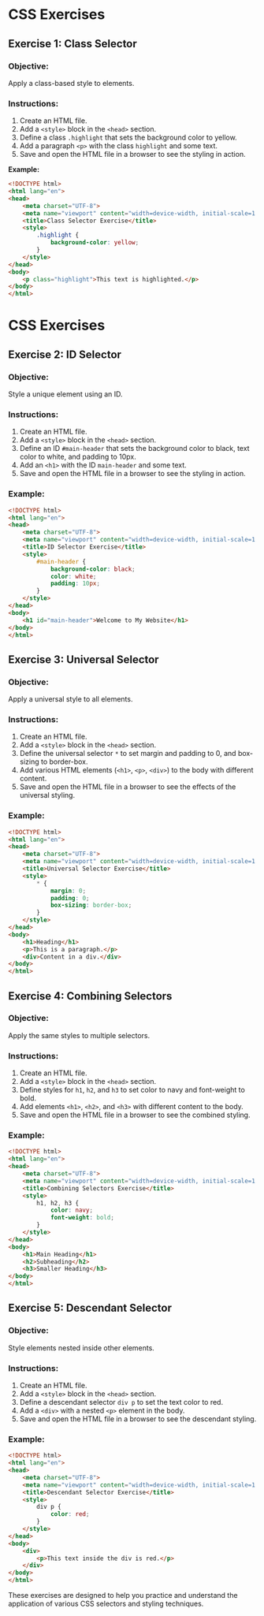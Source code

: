 # CSS Exercises

## Exercise 1: Class Selector

### Objective:
Apply a class-based style to elements.

### Instructions:
1. Create an HTML file.
2. Add a `<style>` block in the `<head>` section.
3. Define a class `.highlight` that sets the background color to yellow.
4. Add a paragraph `<p>` with the class `highlight` and some text.
5. Save and open the HTML file in a browser to see the styling in action.

**Example:**

```html
<!DOCTYPE html>
<html lang="en">
<head>
    <meta charset="UTF-8">
    <meta name="viewport" content="width=device-width, initial-scale=1.0">
    <title>Class Selector Exercise</title>
    <style>
        .highlight {
            background-color: yellow;
        }
    </style>
</head>
<body>
    <p class="highlight">This text is highlighted.</p>
</body>
</html>
```
# CSS Exercises

## Exercise 2: ID Selector

### Objective:
Style a unique element using an ID.

### Instructions:
1. Create an HTML file.
2. Add a `<style>` block in the `<head>` section.
3. Define an ID `#main-header` that sets the background color to black, text color to white, and padding to 10px.
4. Add an `<h1>` with the ID `main-header` and some text.
5. Save and open the HTML file in a browser to see the styling in action.

### Example:

```html
<!DOCTYPE html>
<html lang="en">
<head>
    <meta charset="UTF-8">
    <meta name="viewport" content="width=device-width, initial-scale=1.0">
    <title>ID Selector Exercise</title>
    <style>
        #main-header {
            background-color: black;
            color: white;
            padding: 10px;
        }
    </style>
</head>
<body>
    <h1 id="main-header">Welcome to My Website</h1>
</body>
</html>
```
## Exercise 3: Universal Selector

### Objective:
Apply a universal style to all elements.

### Instructions:
1. Create an HTML file.
2. Add a `<style>` block in the `<head>` section.
3. Define the universal selector `*` to set margin and padding to 0, and box-sizing to border-box.
4. Add various HTML elements (`<h1>`, `<p>`, `<div>`) to the body with different content.
5. Save and open the HTML file in a browser to see the effects of the universal styling.

### Example:

```html
<!DOCTYPE html>
<html lang="en">
<head>
    <meta charset="UTF-8">
    <meta name="viewport" content="width=device-width, initial-scale=1.0">
    <title>Universal Selector Exercise</title>
    <style>
        * {
            margin: 0;
            padding: 0;
            box-sizing: border-box;
        }
    </style>
</head>
<body>
    <h1>Heading</h1>
    <p>This is a paragraph.</p>
    <div>Content in a div.</div>
</body>
</html>
```

## Exercise 4: Combining Selectors

### Objective:
Apply the same styles to multiple selectors.

### Instructions:
1. Create an HTML file.
2. Add a `<style>` block in the `<head>` section.
3. Define styles for `h1`, `h2`, and `h3` to set color to navy and font-weight to bold.
4. Add elements `<h1>`, `<h2>`, and `<h3>` with different content to the body.
5. Save and open the HTML file in a browser to see the combined styling.

### Example:

```html
<!DOCTYPE html>
<html lang="en">
<head>
    <meta charset="UTF-8">
    <meta name="viewport" content="width=device-width, initial-scale=1.0">
    <title>Combining Selectors Exercise</title>
    <style>
        h1, h2, h3 {
            color: navy;
            font-weight: bold;
        }
    </style>
</head>
<body>
    <h1>Main Heading</h1>
    <h2>Subheading</h2>
    <h3>Smaller Heading</h3>
</body>
</html>
```
## Exercise 5: Descendant Selector

### Objective:
Style elements nested inside other elements.

### Instructions:
1. Create an HTML file.
2. Add a `<style>` block in the `<head>` section.
3. Define a descendant selector `div p` to set the text color to red.
4. Add a `<div>` with a nested `<p>` element in the body.
5. Save and open the HTML file in a browser to see the descendant styling.

### Example:

```html
<!DOCTYPE html>
<html lang="en">
<head>
    <meta charset="UTF-8">
    <meta name="viewport" content="width=device-width, initial-scale=1.0">
    <title>Descendant Selector Exercise</title>
    <style>
        div p {
            color: red;
        }
    </style>
</head>
<body>
    <div>
        <p>This text inside the div is red.</p>
    </div>
</body>
</html>
```

These exercises are designed to help you practice and understand the application of various CSS selectors and styling techniques.
